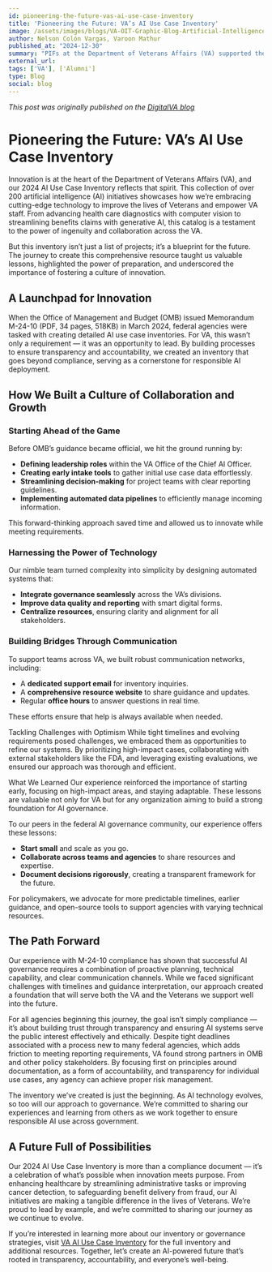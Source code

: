 ```yaml
---
id: pioneering-the-future-vas-ai-use-case-inventory
title: 'Pioneering the Future: VA’s AI Use Case Inventory'
image: /assets/images/blogs/VA-OIT-Graphic-Blog-Artificial-Intelligence-at-VA.webp
author: Nelson Colón Vargas, Varoon Mathur
published_at: "2024-12-30"
summary: "PIFs at the Department of Veterans Affairs (VA) supported the creation of their 2024 AI Use Case Inventory. This collection of over 200 artificial intelligence (AI) initiatives showcases how VA embraces cutting-edge technology to improve the lives of Veterans and empower VA staff."
external_url:
tags: ['VA'], ['Alumni']
type: Blog
social: blog
---
```

*This post was originally published on the [DigitalVA blog](https://digital.va.gov/vision-driven-execution/pioneering-the-future-vas-ai-use-case-inventory/)*

# Pioneering the Future: VA’s AI Use Case Inventory

Innovation is at the heart of the Department of Veterans Affairs (VA), and our 2024 AI Use Case Inventory reflects that spirit. This collection of over 200 artificial intelligence (AI) initiatives showcases how we’re embracing cutting-edge technology to improve the lives of Veterans and empower VA staff. From advancing health care diagnostics with computer vision to streamlining benefits claims with generative AI, this catalog is a testament to the power of ingenuity and collaboration across the VA. 

But this inventory isn’t just a list of projects; it’s a blueprint for the future. The journey to create this comprehensive resource taught us valuable lessons, highlighted the power of preparation, and underscored the importance of fostering a culture of innovation. 

## A Launchpad for Innovation 
When the Office of Management and Budget (OMB) issued Memorandum M-24-10 (PDF, 34 pages, 518KB) in March 2024, federal agencies were tasked with creating detailed AI use case inventories. For VA, this wasn’t only a requirement — it was an opportunity to lead. By building processes to ensure transparency and accountability, we created an inventory that goes beyond compliance, serving as a cornerstone for responsible AI deployment. 


## How We Built a Culture of Collaboration and Growth 

### Starting Ahead of the Game

Before OMB’s guidance became official, we hit the ground running by: 

- **Defining leadership roles** within the VA Office of the Chief AI Officer. 
- **Creating early intake tools** to gather initial use case data effortlessly. 
- **Streamlining decision-making** for project teams with clear reporting guidelines. 
- **Implementing automated data pipelines** to efficiently manage incoming information. 

This forward-thinking approach saved time and allowed us to innovate while meeting requirements. 

### Harnessing the Power of Technology 

Our nimble team turned complexity into simplicity by designing automated systems that: 

- **Integrate governance seamlessly** across the VA’s divisions. 
- **Improve data quality and reporting** with smart digital forms. 
- **Centralize resources**, ensuring clarity and alignment for all stakeholders. 

### Building Bridges Through Communication

To support teams across VA, we built robust communication networks, including: 

- A **dedicated support email** for inventory inquiries. 
- A **comprehensive resource website** to share guidance and updates. 
- Regular **office hours** to answer questions in real time. 

These efforts ensure that help is always available when needed. 

Tackling Challenges with Optimism
While tight timelines and evolving requirements posed challenges, we embraced them as opportunities to refine our systems. By prioritizing high-impact cases, collaborating with external stakeholders like the FDA, and leveraging existing evaluations, we ensured our approach was thorough and efficient. 

What We Learned
Our experience reinforced the importance of starting early, focusing on high-impact areas, and staying adaptable. These lessons are valuable not only for VA but for any organization aiming to build a strong foundation for AI governance. 

To our peers in the federal AI governance community, our experience offers these lessons: 

- **Start small** and scale as you go. 
- **Collaborate across teams and agencies** to share resources and expertise. 
- **Document decisions rigorously**, creating a transparent framework for the future. 

For policymakers, we advocate for more predictable timelines, earlier guidance, and open-source tools to support agencies with varying technical resources. 

## The Path Forward
Our experience with M-24-10 compliance has shown that successful AI governance requires a combination of proactive planning, technical capability, and clear communication channels. While we faced significant challenges with timelines and guidance interpretation, our approach created a foundation that will serve both the VA and the Veterans we support well into the future.  

For all agencies beginning this journey, the goal isn’t simply compliance — it’s about building trust through transparency and ensuring AI systems serve the public interest effectively and ethically. Despite tight deadlines associated with a process new to many federal agencies, which adds friction to meeting reporting requirements, VA found strong partners in OMB and other policy stakeholders. By focusing first on principles around documentation, as a form of accountability, and transparency for individual use cases, any agency can achieve proper risk management.  

The inventory we’ve created is just the beginning. As AI technology evolves, so too will our approach to governance. We’re committed to sharing our experiences and learning from others as we work together to ensure responsible AI use across government.  

## A Future Full of Possibilities 
Our 2024 AI Use Case Inventory is more than a compliance document — it’s a celebration of what’s possible when innovation meets purpose. From enhancing healthcare by streamlining administrative tasks or improving cancer detection, to safeguarding benefit delivery from fraud, our AI initiatives are making a tangible difference in the lives of Veterans. We’re proud to lead by example, and we’re committed to sharing our journey as we continue to evolve. 

If you’re interested in learning more about our inventory or governance strategies, visit [VA AI Use Case Inventory](https://department.va.gov/ai/ai-use-case-inventory/) for the full inventory and additional resources. Together, let’s create an AI-powered future that’s rooted in transparency, accountability, and everyone’s well-being. 

